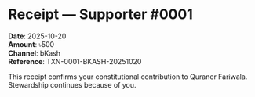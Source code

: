 # Receipt — Supporter #0001

**Date**: 2025-10-20  
**Amount**: ৳500  
**Channel**: bKash  
**Reference**: TXN-0001-BKASH-20251020

This receipt confirms your constitutional contribution to Quraner Fariwala. Stewardship continues because of you.
